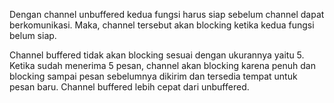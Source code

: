 Dengan channel unbuffered kedua fungsi harus siap sebelum channel dapat berkomunikasi. Maka, channel tersebut akan blocking ketika kedua fungsi belum siap. 

Channel buffered tidak akan blocking sesuai dengan ukurannya yaitu 5. Ketika sudah menerima 5 pesan, channel akan blocking karena penuh dan blocking sampai pesan sebelumnya dikirim dan tersedia tempat untuk pesan baru. Channel buffered lebih cepat dari unbuffered.